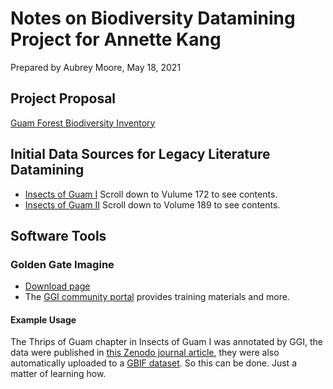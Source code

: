 # Notes on Biodiversity Datamining Project for Annette Kang

Prepared by Aubrey Moore, May 18, 2021

## Project Proposal

[Guam Forest Biodiversity Inventory](https://github.com/aubreymoore/Miscellaneous-Docs-for-CFES2018/raw/master/ms_proposal_2018.pdf)

## Initial Data Sources for Legacy Literature Datamining 

* [Insects of Guam I](http://hbs.bishopmuseum.org/pubs-online/bpbm-bulletins.html) Scroll down to Vulume 172 to see contents.
* [Insects of Guam II](http://hbs.bishopmuseum.org/pubs-online/bpbm-bulletins.html) Scroll down to Volume 189 to see contents.
 
## Software Tools

### Golden Gate Imagine

* [Download page](http://plazi.org/resources/treatmentbank/goldengate-editor/)
* The [GGI community portal](https://github.com/plazi/community) provides training materials and more.

#### Example Usage

The Thrips of Guam chapter in Insects of Guam I was annotated by GGI, the data were published in [this Zenodo journal article](https://zenodo.org/record/3634035#.YKNHgiYRXS8), they were also automatically uploaded to a [GBIF dataset](https://www.gbif.org/dataset/9c8d5683-76c1-4938-aede-b7ad5391b6b2). So this can be done. Just a matter of learning how.
